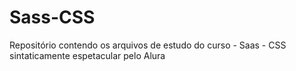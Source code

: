 # Sass-CSS
Repositório contendo os arquivos de estudo do curso - Saas - CSS sintaticamente espetacular pelo Alura
